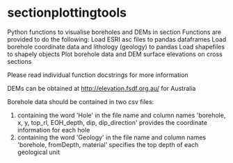 # sectionplottingtools
Python functions to visualise boreholes and DEMs in section
Functions are provided to do the following:
  Load ESRI asc files to pandas dataframes
  Load borehole coordinate data and lithology (geology) to pandas
  Load shapefiles to shapely objects
  Plot borehole data and DEM surface elevations on cross sections
  
Please read individual function docstrings for more information

DEMs can be obtained at http://elevation.fsdf.org.au/ for Australia

Borehole data should be contained in two csv files:
  1. containing the word 'Hole' in the file name and column names 'borehole, x, y, top_rl, EOH_depth, dip, dip_direction'
    provides the coordinate information for each hole
  2. containing the word 'Geology' in the file name and column names 'borehole, fromDepth, material'
    specifies the top depth of each geological unit
